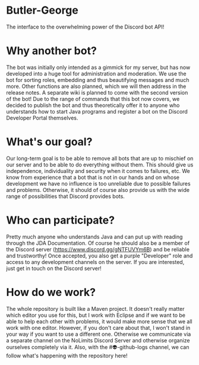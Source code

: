 # Butler-George
The interface to the overwhelming power of the Discord bot API!

# Why another bot?
The bot was initially only intended as a gimmick for my server, but has now developed into a huge tool for administration and moderation. We use the bot for sorting roles, embedding and thus beautifying messages and much more.
Other functions are also planned, which we will then address in the release notes. A separate wiki is planned to come with the second version of the bot!
Due to the range of commands that this bot now covers, we decided to publish the bot and thus theoretically offer it to anyone who understands how to start Java programs and register a bot on the Discord Developer Portal themselves.

# What's our goal?
Our long-term goal is to be able to remove all bots that are up to mischief on our server and to be able to do everything without them. This should give us independence, individuality and security when it comes to failures, etc. We know from experience that a bot that is not in our hands and on whose development we have no influence is too unreliable due to possible failures and problems.
Otherwise, it should of course also provide us with the wide range of possibilities that Discord provides bots.

# Who can participate?
Pretty much anyone who understands Java and can put up with reading through the JDA Documentation. Of course he should also be a member of the Discord server (https://www.discord.gg/gNTFUVYm6B) and be reliable and trustworthy!
Once accepted, you also get a purple "Developer" role and access to any development channels on the server. If you are interested, just get in touch on the Discord server!

# How do we work?
The whole repository is built like a Maven project. It doesn't really matter which editor you use for this, but I work with Eclipse and if we want to be able to help each other with problems, it would make more sense that we all work with one editor. However, if you don't care about that, I won't stand in your way if you want to use a different one.
Otherwise we communicate via a separate channel on the NoLimits Discord Server and otherwise organize ourselves completely via it. Also, with the #👽-github-logs channel, we can follow what's happening with the repository here!
